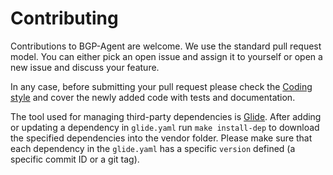# Contributing

Contributions to BGP-Agent are welcome. We use the standard pull request
model. You can either pick an open issue and assign it to yourself or open
a new issue and discuss your feature.

In any case, before submitting your pull request please check the 
[Coding style](CODINGSTYLE.md) and cover the newly added code with tests 
and documentation.

The tool used for managing third-party dependencies is 
[Glide](https://github.com/Masterminds/glide). After adding or updating a
dependency in `glide.yaml` run `make install-dep` to download the specified
dependencies into the vendor folder. Please make sure that each dependency 
in the `glide.yaml` has a specific `version` defined (a specific commit ID
or a git tag).
